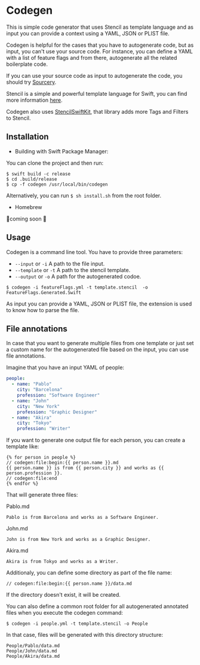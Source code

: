 # Codegen

This is simple code generator that uses Stencil as template language and as input you can provide a context using a YAML, JSON or PLIST file.

Codegen is helpful for the cases that you have to autogenerate code, but as input, you can't use your source code. For instance, you can define a YAML with a list of feature flags and from there, autogenerate all the related boilerplate code.

If you can use your source code as input to autogenerate the code, you should try [Sourcery](https://github.com/krzysztofzablocki/Sourcery).

Stencil is a simple and powerful template language for Swift, you can find more information [here](https://stencil.fuller.li).

Codegen also uses [StencilSwiftKit](https://github.com/SwiftGen/StencilSwiftKit), that library adds more Tags and Filters to Stencil.

## Installation

* Building with Swift Package Manager:

You can clone the project and then run:

```
$ swift build -c release
$ cd .build/release
$ cp -f codegen /usr/local/bin/codegen
```

Alternatively, you can run `$ sh install.sh` from the root folder.

* Homebrew

🚧coming soon 🚧


## Usage

Codegen is a command line tool. You have to provide three parameters: 

* `--input` or `-i` A path to the file input.
* `--template` or `-t` A path to the stencil template.
* `--output` or `-o` A path for the autogenerated codoe.

`$ codegen -i featureFlags.yml -t template.stencil  -o FeatureFlags.Generated.Swift`

As input you can provide a YAML, JSON or PLIST file, the extension is used to know how to parse the file.


## File annotations

In case that you want to generate multiple files from one template or just set a custom name for the autogenerated file based on the input, you can use file annotations.

Imagine that you have an input YAML of people:

```yaml
people:
  - name: "Pablo"
    city: "Barcelona"
    profession: "Software Engineer"
  - name: "John"
    city: "New York"
    profession: "Graphic Designer"
  - name: "Akira"
    city: "Tokyo"
    profession: "Writer"
```

If you want to generate one output file for each person, you can create a template like:

```stencil
{% for person in people %}
// codegen:file:begin:{{ person.name }}.md
{{ person.name }} is from {{ person.city }} and works as {{ person.profession }}.
// codegen:file:end
{% endfor %}
```

That will generate three files:

Pablo.md

```
Pablo is from Barcelona and works as a Software Engineer.
```

John.md

```
John is from New York and works as a Graphic Designer.
```

Akira.md

```
Akira is from Tokyo and works as a Writer.
```

Additionaly, you can define some directory as part of the file name: 

`// codegen:file:begin:{{ person.name }}/data.md`

If the directory doesn't exist, it will be created.

You can also define a common root folder for all autogenerated annotated files when you execute the codegen command:

`$ codegen -i people.yml -t template.stencil -o People`

In that case, files will be generated with this directory structure:

```
People/Pablo/data.md
People/John/data.md
People/Akira/data.md
```

